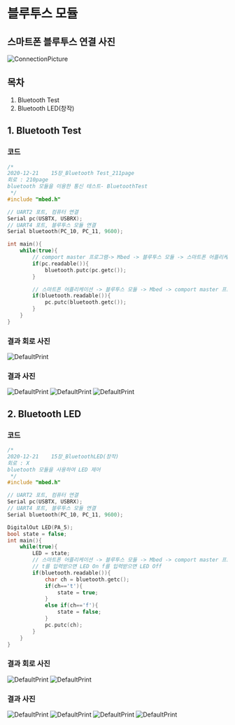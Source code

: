 # 블루투스 모듈
## 스마트폰 블루투스 연결 사진
![ConnectionPicture](https://github.com/HongyeongJu/MbedCode/blob/master/Chapter03_%EB%B8%94%EB%A3%A8%ED%88%AC%EC%8A%A4%EB%AA%A8%EB%93%88/connectionPicture.jpg)

## 목차
1. Bluetooth Test
2. Bluetooth LED(창작)
## 1. Bluetooth Test
### 코드
```c++
/*
2020-12-21    15장_Bluetooth Test_211page
회로 : 210page
bluetooth 모듈을 이용한 통신 테스트- BluetoothTest
 */
#include "mbed.h"

// UART2 포트, 컴퓨터 연결
Serial pc(USBTX, USBRX);
// UART4 포트, 블루투스 모듈 연결
Serial bluetooth(PC_10, PC_11, 9600);

int main(){
    while(true){
        // comport master 프로그램-> Mbed -> 블루투스 모듈 -> 스마트폰 어플리케이션
        if(pc.readable()){
            bluetooth.putc(pc.getc());
        }

        // 스마트폰 어플리케이션 -> 블루투스 모듈 -> Mbed -> comport master 프로그램
        if(bluetooth.readable()){
            pc.putc(bluetooth.getc());
        }
    }
}
```
### 결과 회로 사진
![DefaultPrint](https://github.com/HongyeongJu/MbedCode/blob/master/Chapter03_%EB%B8%94%EB%A3%A8%ED%88%AC%EC%8A%A4%EB%AA%A8%EB%93%88/1_BluetoothTest_circuit.jpg)
### 결과 사진
![DefaultPrint](https://github.com/HongyeongJu/MbedCode/blob/master/Chapter03_%EB%B8%94%EB%A3%A8%ED%88%AC%EC%8A%A4%EB%AA%A8%EB%93%88/1_BluetoothTest_result1.jpg)
![DefaultPrint](https://github.com/HongyeongJu/MbedCode/blob/master/Chapter03_%EB%B8%94%EB%A3%A8%ED%88%AC%EC%8A%A4%EB%AA%A8%EB%93%88/1_BluetoothTest_result2.jpg)
![DefaultPrint](https://github.com/HongyeongJu/MbedCode/blob/master/Chapter03_%EB%B8%94%EB%A3%A8%ED%88%AC%EC%8A%A4%EB%AA%A8%EB%93%88/1_BluetoothTest_result3.jpg)



## 2. Bluetooth LED
### 코드
```c++
/*
2020-12-21    15장_BluetoothLED(창작)
회로 : X
bluetooth 모듈을 사용하여 LED 제어
 */
#include "mbed.h"

// UART2 포트, 컴퓨터 연결
Serial pc(USBTX, USBRX);
// UART4 포트, 블루투스 모듈 연결
Serial bluetooth(PC_10, PC_11, 9600);

DigitalOut LED(PA_5);
bool state = false;
int main(){
    while(true){
        LED = state;
        // 스마트폰 어플리케이션 -> 블루투스 모듈 -> Mbed -> comport master 프로그램
        // t를 입력받으면 LED On f를 입력받으면 LED Off
        if(bluetooth.readable()){
            char ch = bluetooth.getc();
            if(ch=='t'){
                state = true;
            }
            else if(ch=='f'){
                state = false;
            }
            pc.putc(ch);
        }
    }
}

```
### 결과 회로 사진
![DefaultPrint](https://github.com/HongyeongJu/MbedCode/blob/master/Chapter03_%EB%B8%94%EB%A3%A8%ED%88%AC%EC%8A%A4%EB%AA%A8%EB%93%88/2_BluetoothLED_result1_r.jpg)
![DefaultPrint](https://github.com/HongyeongJu/MbedCode/blob/master/Chapter03_%EB%B8%94%EB%A3%A8%ED%88%AC%EC%8A%A4%EB%AA%A8%EB%93%88/2_BluetoothLED_result2_r.jpg)
### 결과 사진
![DefaultPrint](https://github.com/HongyeongJu/MbedCode/blob/master/Chapter03_%EB%B8%94%EB%A3%A8%ED%88%AC%EC%8A%A4%EB%AA%A8%EB%93%88/2_BluetoothLED_result1.jpg)
![DefaultPrint](https://github.com/HongyeongJu/MbedCode/blob/master/Chapter03_%EB%B8%94%EB%A3%A8%ED%88%AC%EC%8A%A4%EB%AA%A8%EB%93%88/2_BluetoothLED_result1_p.jpg)
![DefaultPrint](https://github.com/HongyeongJu/MbedCode/blob/master/Chapter03_%EB%B8%94%EB%A3%A8%ED%88%AC%EC%8A%A4%EB%AA%A8%EB%93%88/2_BluetoothLED_result2.jpg)
![DefaultPrint](https://github.com/HongyeongJu/MbedCode/blob/master/Chapter03_%EB%B8%94%EB%A3%A8%ED%88%AC%EC%8A%A4%EB%AA%A8%EB%93%88/2_BluetoothLED_result2_p.jpg)
